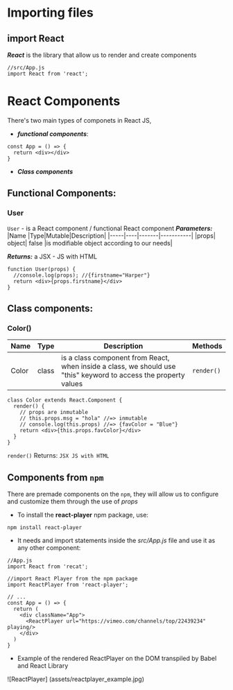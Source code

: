 # Importing files

## import React

***React*** is the library that allow us to render and create components 
```
//src/App.js
import React from 'react';
```

# React Components
There's two main types of componets in React JS,  
- ***functional components***:

```
const App = () => {
  return <div></div>
}
```
- ***Class components***

## Functional Components:

### User
```User``` - is a React component / functional React component
***Parameters:***
|Name	|Type|Mutable|Description|
|-----|----|-------|-----------|
|props|	object| false	|is modifiable object according to our needs|

***Returns:***
a JSX - JS with HTML
 
```
function User(props) {
  //console.log(props); //{firstname="Harper"}
  return <div>{props.firstname}</div>
}
```

## Class components:

### Color()

|Name	|Type|Description|Methods|
|-----|----|-----------|-------|
|Color|	class	|is a class component from React, when inside a class, we should use "this" keyword to access the property values| ```render()``` |


```
class Color extends React.Component {
  render() {
    // props are inmutable
    // this.props.msg = "hola" //=> inmutable
    // console.log(this.props) //=> {favColor = "Blue"}
    return <div>{this.props.favColor}</div>
  }  
}
```
```render()``` Returns: ```JSX JS with HTML```

## Components from ```npm```

There are premade components on the ```npm```, they will allow us to configure and customize them through the use of *props* 
- To install the **react-player** npm package, use:
```
npm install react-player
``` 
- It needs and import statements inside the *src/App.js* file and use it as any other component:
```
//App.js
import React from 'recat';

//import React Player from the npm package
import ReactPlayer from 'react-player';

// ...
const App = () => {
  return (
    <div className="App">
      <ReactPlayer url="https://vimeo.com/channels/top/22439234" playing/>
    </div>
  )
}
```

- Example of the rendered ReactPlayer on the DOM transpiled by Babel and React Library

![ReactPlayer] (assets/reactplayer_example.jpg) 